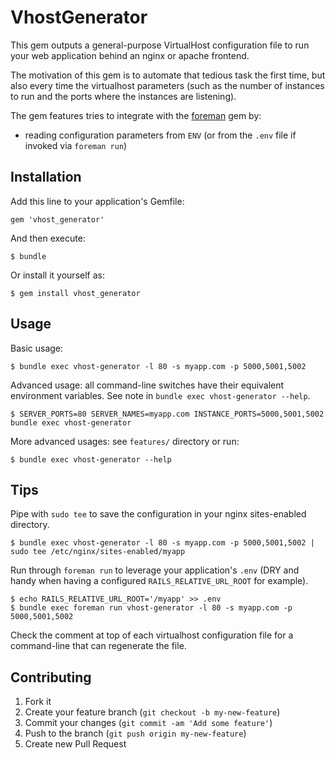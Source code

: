 # VhostGenerator

This gem outputs a general-purpose VirtualHost configuration file
to run your web application behind an nginx or apache frontend.

The motivation of this gem is to automate that tedious task the first time, but
also every time the virtualhost parameters (such as the number of instances to
run and the ports where the instances are listening).

The gem features tries to integrate with the [foreman][1] gem by:
* reading configuration parameters from `ENV` (or from the `.env` file if invoked via `foreman run`)


## Installation

Add this line to your application's Gemfile:

    gem 'vhost_generator'

And then execute:

    $ bundle

Or install it yourself as:

    $ gem install vhost_generator

## Usage

Basic usage:

    $ bundle exec vhost-generator -l 80 -s myapp.com -p 5000,5001,5002

Advanced usage: all command-line switches have their equivalent environment variables. See note in `bundle exec vhost-generator --help`.

    $ SERVER_PORTS=80 SERVER_NAMES=myapp.com INSTANCE_PORTS=5000,5001,5002 bundle exec vhost-generator

More advanced usages: see `features/` directory or run:

    $ bundle exec vhost-generator --help

## Tips

Pipe with `sudo tee` to save the configuration in your nginx sites-enabled directory.

    $ bundle exec vhost-generator -l 80 -s myapp.com -p 5000,5001,5002 | sudo tee /etc/nginx/sites-enabled/myapp

Run through `foreman run` to leverage your application's `.env` (DRY and handy when having a configured `RAILS_RELATIVE_URL_ROOT` for example).

    $ echo RAILS_RELATIVE_URL_ROOT='/myapp' >> .env
    $ bundle exec foreman run vhost-generator -l 80 -s myapp.com -p 5000,5001,5002

Check the comment at top of each virtualhost configuration file for a command-line that can regenerate the file.

## Contributing

1. Fork it
2. Create your feature branch (`git checkout -b my-new-feature`)
3. Commit your changes (`git commit -am 'Add some feature'`)
4. Push to the branch (`git push origin my-new-feature`)
5. Create new Pull Request

[1]: https://github.com/ddollar/foreman "Foreman"